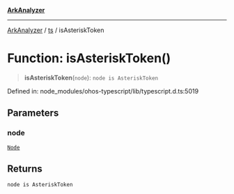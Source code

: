 [**ArkAnalyzer**](../../../../README.md)

***

[ArkAnalyzer](../../../../globals.md) / [ts](../README.md) / isAsteriskToken

# Function: isAsteriskToken()

> **isAsteriskToken**(`node`): `node is AsteriskToken`

Defined in: node\_modules/ohos-typescript/lib/typescript.d.ts:5019

## Parameters

### node

[`Node`](../interfaces/Node.md)

## Returns

`node is AsteriskToken`
